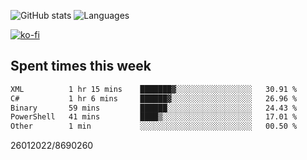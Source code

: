 ![GitHub stats](https://github-readme-stats.vercel.app/api?username=emipa606&theme=github_dark&show_icons=true) 
![Languages](https://github-readme-stats.vercel.app/api/top-langs/?username=emipa606&theme=github_dark&layout=compact)

[![ko-fi](https://ko-fi.com/img/githubbutton_sm.svg)](https://ko-fi.com/G2G55DDYD)

## Spent times this week
<!--START_SECTION:waka-->

```txt
XML          1 hr 15 mins    ███████▓░░░░░░░░░░░░░░░░░   30.91 %
C#           1 hr 6 mins     ██████▓░░░░░░░░░░░░░░░░░░   26.96 %
Binary       59 mins         ██████░░░░░░░░░░░░░░░░░░░   24.43 %
PowerShell   41 mins         ████▒░░░░░░░░░░░░░░░░░░░░   17.01 %
Other        1 min           ░░░░░░░░░░░░░░░░░░░░░░░░░   00.50 %
```

<!--END_SECTION:waka-->


26012022/8690260
